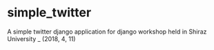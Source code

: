 # simple_twitter
A simple twitter django application for django workshop held in Shiraz University _ (2018, 4, 11)
